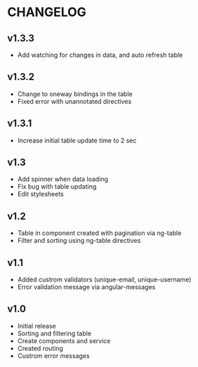 # CHANGELOG

## v1.3.3
  - Add watching for changes in data, and auto refresh table

## v1.3.2
  - Change to oneway bindings in the table
  - Fixed error with unannotated directives

## v1.3.1
  - Increase initial table update time to 2 sec

## v1.3
  - Add spinner when data loading
  - Fix bug with table updating
  - Edit stylesheets

## v1.2
  - Table in <home> component created with pagination via ng-table
  - Filter and sorting using ng-table directives

## v1.1
  - Added custrom validators (unique-email, unique-username)
  - Error validation message via angular-messages

## v1.0
  - Initial release
  - Sorting and filtering table
  - Create components and service
  - Created routing
  - Custrom error messages
